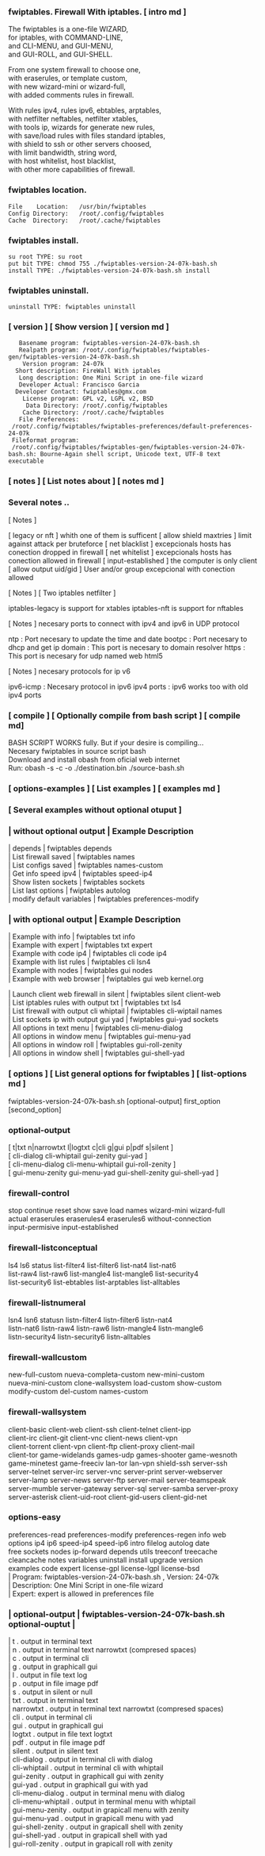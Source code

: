   
###  fwiptables. Firewall With iptables.   [ intro md ] 
  
   The fwiptables is a one-file WIZARD,     
    for iptables, with COMMAND-LINE,          
    and CLI-MENU, and GUI-MENU,               
    and GUI-ROLL, and GUI-SHELL.              
  
   From one system firewall to choose one,   
    with eraserules, or template custom,       
    with new wizard-mini or wizard-full,       
    with added comments rules in firewall.     
  
   With rules ipv4, rules ipv6, ebtables, arptables,  
    with netfilter neftables, netfilter xtables,        
    with tools ip, wizards for generate new rules,      
    with save/load rules with files standard iptables,  
    with shield to ssh or other servers choosed,        
    with limit bandwidth, string word,                  
    with host whitelist, host blacklist,                
    with other more capabilities of firewall.           
  
  
###   fwiptables location.                    
  
    File    Location:   /usr/bin/fwiptables     
    Config Directory:   /root/.config/fwiptables     
    Cache  Directory:   /root/.cache/fwiptables     
  
###  fwiptables install.                     
  
    su root TYPE: su root                       
    put bit TYPE: chmod 755 ./fwiptables-version-24-07k-bash.sh     
    install TYPE: ./fwiptables-version-24-07k-bash.sh install       
  
###  fwiptables uninstall.                   
  
    uninstall TYPE: fwiptables uninstall  
  
###  [ version ] [ Show version ] [ version md ]            
       Basename program: fwiptables-version-24-07k-bash.sh               
       Realpath program: /root/.config/fwiptables/fwiptables-gen/fwiptables-version-24-07k-bash.sh               
        Version program: 24-07k                
      Short description: FireWall With iptables       
       Long description: One Mini Script in one-file wizard        
       Developer Actual: Francisco Garcia              
      Developer Contact: fwiptables@gmx.com                
        License program: GPL v2, LGPL v2, BSD                
         Data Directory: /root/.config/fwiptables    
        Cache Directory: /root/.cache/fwiptables   
       File Preferences:    
     /root/.config/fwiptables/fwiptables-preferences/default-preferences-24-07k             
     Fileformat program:    
     /root/.config/fwiptables/fwiptables-gen/fwiptables-version-24-07k-bash.sh: Bourne-Again shell script, Unicode text, UTF-8 text executable        
  
###  [ notes ] [ List notes about ] [ notes md ]
  
###  Several notes ..
  
   [ Notes ]
  
   [ legacy or nft ] whith one of them is sufficent 
   [ allow shield maxtries ] limit against attack per bruteforce 
   [ net blacklist ] excepcionals hosts has conection dropped in firewall
   [ net whitelist ] excepcionals hosts has conection allowed in firewall
   [ input-established ] the computer is only client 
   [ allow output uid/gid ] User and/or group excepcional with conection allowed
  
   [ Notes ] [ Two iptables netfilter ]
  
   iptables-legacy   is    support for xtables
   iptables-nft      is    support for nftables
  
   [ Notes ] necesary ports to connect with ipv4 and ipv6 in UDP protocol
  
   ntp    : Port necesary to update the time and date
   bootpc : Port necesary to dhcp and get ip
   domain : This port is necesary to domain resolver
   https  : This port is necesary for udp named web html5
  
   [ Notes ] necesary protocols for ip v6
  
   ipv6-icmp  : Necesary protocol in ipv6
   ipv4 ports : ipv6 works too with old ipv4 ports
  
###  [ compile ] [ Optionally compile from bash script ] [ compile md]  
  
   BASH SCRIPT WORKS fully. But if your desire is compiling...    
   Necesary fwiptables in source script bash                
   Download and install obash from oficial web internet     
   Run: obash -s -c -o ./destination.bin ./source-bash.sh   
  
  
###  [ options-examples ] [ List examples ] [ examples md ]
###  [ Several examples without optional otuput ]
  
###        | without optional output | Example Description   
    
   | depends                  | fwiptables depends             
   | List firewall saved      | fwiptables names               
   | List configs saved       | fwiptables names-custom        
   | Get info speed ipv4      | fwiptables speed-ip4           
   | Show listen sockets      | fwiptables sockets             
   | List last options        | fwiptables autolog             
   | modify default variables | fwiptables preferences-modify  
  
###        | with optional output | Example Description   
  
   | Example with info        | fwiptables txt info             
   | Example with expert      | fwiptables txt expert           
   | Example with code ip4    | fwiptables cli code ip4         
   | Example with list rules  | fwiptables cli lsn4             
   | Example with nodes       | fwiptables gui nodes            
   | Example with web browser | fwiptables gui web kernel.org   
    
   | Launch client web firewall in silent   | fwiptables silent client-web   
   | List iptables rules with output txt    | fwiptables txt ls4             
   | List firewall with output cli whiptail | fwiptables cli-wiptail names   
   | List sockets ip with output gui yad    | fwiptables gui-yad sockets     
   | All options in text menu               | fwiptables cli-menu-dialog     
   | All options in window menu             | fwiptables gui-menu-yad        
   | All options in window roll             | fwiptables gui-roll-zenity     
   | All options in window shell            | fwiptables gui-shell-yad       
  
### 
### 
###  [ options ] [ List general options for fwiptables ] [ list-options md ]
  
   fwiptables-version-24-07k-bash.sh [optional-output] first_option [second_option]  
###     optional-output                                                      
   [ t|txt n|narrowtxt l|logtxt c|cli g|gui p|pdf s|silent ]                    
   [ cli-dialog cli-whiptail gui-zenity gui-yad ]                         
   [ cli-menu-dialog cli-menu-whiptail gui-roll-zenity ]                  
   [ gui-menu-zenity gui-menu-yad gui-shell-zenity gui-shell-yad ]        
###     firewall-control                                                     
   stop continue reset show save load names wizard-mini wizard-full       
   actual eraserules eraserules4 eraserules6 without-connection                     
   input-permisive input-established                                       
###     firewall-listconceptual                                              
   ls4 ls6 status list-filter4 list-filter6 list-nat4 list-nat6           
   list-raw4 list-raw6 list-mangle4 list-mangle6 list-security4           
   list-security6 list-ebtables list-arptables list-alltables             
###     firewall-listnumeral                                                 
   lsn4 lsn6 statusn listn-filter4 listn-filter6 listn-nat4               
   listn-nat6 listn-raw4 listn-raw6 listn-mangle4 listn-mangle6           
   listn-security4 listn-security6 listn-alltables                        
###     firewall-wallcustom                                                  
   new-full-custom nueva-completa-custom new-mini-custom                  
   nueva-mini-custom clone-wallsystem load-custom show-custom             
   modify-custom del-custom names-custom                                  
###     firewall-wallsystem                                                  
   client-basic client-web client-ssh client-telnet client-ipp            
   client-irc client-git client-vnc client-news client-vpn                
   client-torrent client-vpn client-ftp client-proxy client-mail          
   client-tor game-widelands games-udp games-shooter game-wesnoth         
   game-minetest game-freeciv lan-tor lan-vpn shield-ssh server-ssh       
   server-telnet server-irc server-vnc server-print server-webserver      
   server-lamp server-news server-ftp server-mail server-teamspeak        
   server-mumble server-gateway server-sql server-samba server-proxy      
   server-asterisk client-uid-root client-gid-users client-gid-net        
###     options-easy                                                         
   preferences-read preferences-modify preferences-regen info web         
   options ip4 ip6 speed-ip4 speed-ip6 intro filelog autolog date         
   free sockets nodes ip-forward depends utils treeconf treecache         
   cleancache notes variables uninstall install upgrade version           
   examples code expert license-gpl license-lgpl license-bsd              
       | Program: fwiptables-version-24-07k-bash.sh , Version: 24-07k    
       | Description: One Mini Script in one-file wizard                 
       | Expert: expert is allowed in preferences file   
  
   
###  | optional-output | fwiptables-version-24-07k-bash.sh optional-ouptut |
  
   | t . output in terminal text  
   | n . output in terminal text narrowtxt (compresed spaces)  
   | c . output in terminal cli  
   | g . output in graphicall gui  
   | l . output in file text log  
   | p . output in file image pdf  
   | s . output in silent or null  
   | txt . output in terminal text  
   | narrowtxt . output in terminal text narrowtxt (compresed spaces)  
   | cli . output in terminal cli  
   | gui . output in graphicall gui  
   | logtxt . output in file text logtxt  
   | pdf . output in file image pdf  
   | silent . output in silent text  
   | cli-dialog . output in terminal cli with dialog  
   | cli-whiptail . output in terminal cli with whiptail  
   | gui-zenity . output in graphicall gui with zenity  
   | gui-yad . output in graphicall gui with yad  
   | cli-menu-dialog . output in terminal menu with dialog  
   | cli-menu-whiptail . output in terminal menu with whiptail  
   | gui-menu-zenity . output in grapicall menu with zenity  
   | gui-menu-yad . output in grapicall menu with yad  
   | gui-shell-zenity . output in grapicall shell with zenity  
   | gui-shell-yad . output in grapicall shell with yad  
   | gui-roll-zenity . output in grapicall roll with zenity  
  
